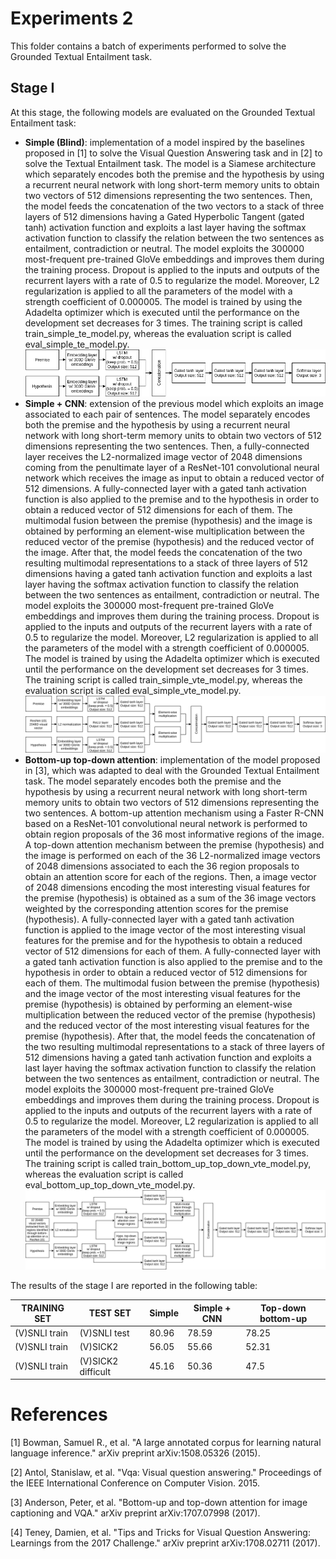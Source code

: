 # Experiments 2
This folder contains a batch of experiments performed to solve the Grounded Textual Entailment task.

## Stage I
At this stage, the following models are evaluated on the Grounded Textual Entailment task:

- **Simple (Blind)**: implementation of a model inspired by the baselines proposed in [1] to solve the Visual Question Answering task and in [2] to solve the Textual Entailment task. The model is a Siamese architecture which separately encodes both the premise and the hypothesis by using a recurrent neural network with long short-term memory units to obtain two vectors of 512 dimensions representing the two sentences. Then, the model feeds the concatenation of the two vectors to a stack of three layers of 512 dimensions having a Gated Hyperbolic Tangent (gated tanh) activation function and exploits a last layer having the softmax activation function to classify the relation between the two sentences as entailment, contradiction or neutral. The model exploits the 300000 most-frequent pre-trained GloVe embeddings and improves them during the training process. Dropout is applied to the inputs and outputs of the recurrent layers with a rate of 0.5 to regularize the model. Moreover, L2 regularization is applied to all the parameters of the model with a strength coefficient of 0.000005. The model is trained by using the Adadelta optimizer which is executed until the performance on the development set decreases for 3 times. The training script is called train_simple_te_model.py, whereas the evaluation script is called eval_simple_te_model.py. ![image](https://raw.githubusercontent.com/hoavt-54/nli-images/master/models/images/Simple%20(Blind).png)
- **Simple + CNN**: extension of the previous model which exploits an image associated to each pair of sentences. The model separately encodes both the premise and the hypothesis by using a recurrent neural network with long short-term memory units to obtain two vectors of 512 dimensions representing the two sentences. Then, a fully-connected layer receives the L2-normalized image vector of 2048 dimensions coming from the penultimate layer of a ResNet-101 convolutional neural network which receives the image as input to obtain a reduced vector of 512 dimensions. A fully-connected layer with a gated tanh activation function is also applied to the premise and to the hypothesis in order to obtain a reduced vector of 512 dimensions for each of them. The multimodal fusion between the premise (hypothesis) and the image is obtained by performing an element-wise multiplication between the reduced vector of the premise (hypothesis) and the reduced vector of the image. After that, the model feeds the concatenation of the two resulting multimodal representations to a stack of three layers of 512 dimensions having a gated tanh activation function and exploits a last layer having the softmax activation function to classify the relation between the two sentences as entailment, contradiction or neutral. The model exploits the 300000 most-frequent pre-trained GloVe embeddings and improves them during the training process. Dropout is applied to the inputs and outputs of the recurrent layers with a rate of 0.5 to regularize the model. Moreover, L2 regularization is applied to all the parameters of the model with a strength coefficient of 0.000005. The model is trained by using the Adadelta optimizer which is executed until the performance on the development set decreases for 3 times. The training script is called train_simple_vte_model.py, whereas the evaluation script is called eval_simple_vte_model.py. ![image](https://raw.githubusercontent.com/hoavt-54/nli-images/master/models/images/Simple%20%2B%20CNN.png)
- **Bottom-up top-down attention**: implementation of the model proposed in [3], which was adapted to deal with the Grounded Textual Entailment task. The model separately encodes both the premise and the hypothesis by using a recurrent neural network with long short-term memory units to obtain two vectors of 512 dimensions representing the two sentences. A bottom-up attention mechanism using a Faster R-CNN based on a ResNet-101 convolutional neural network is performed to obtain region proposals of the 36 most informative regions of the image. A top-down attention mechanism between the premise (hypothesis) and the image is performed on each of the 36 L2-normalized image vectors of 2048 dimensions associated to each the 36 region proposals to obtain an attention score for each of the regions. Then, a image vector of 2048 dimensions encoding the most interesting visual features for the premise (hypothesis) is obtained as a sum of the 36 image vectors weighted by the corresponding attention scores for the premise (hypothesis). A fully-connected layer with a gated tanh activation function is applied to the image vector of the most interesting visual features for the premise and for the hypothesis to obtain a reduced vector of 512 dimensions for each of them. A fully-connected layer with a gated tanh activation function is also applied to the premise and to the hypothesis in order to obtain a reduced vector of 512 dimensions for each of them. The multimodal fusion between the premise (hypothesis) and the image vector of the most interesting visual features for the premise (hypothesis) is obtained by performing an element-wise multiplication between the reduced vector of the premise (hypothesis) and the reduced vector of the most interesting visual features for the premise (hypothesis). After that, the model feeds the concatenation of the two resulting multimodal representations to a stack of three layers of 512 dimensions having a gated tanh activation function and exploits a last layer having the softmax activation function to classify the relation between the two sentences as entailment, contradiction or neutral. The model exploits the 300000 most-frequent pre-trained GloVe embeddings and improves them during the training process. Dropout is applied to the inputs and outputs of the recurrent layers with a rate of 0.5 to regularize the model. Moreover, L2 regularization is applied to all the parameters of the model with a strength coefficient of 0.000005. The model is trained by using the Adadelta optimizer which is executed until the performance on the development set decreases for 3 times. The training script is called train_bottom_up_top_down_vte_model.py, whereas the evaluation script is called eval_bottom_up_top_down_vte_model.py. ![image](https://raw.githubusercontent.com/hoavt-54/nli-images/master/models/images/Bottom-up%20top-down.png)

The results of the stage I are reported in the following table:

| TRAINING SET  | TEST SET           | Simple | Simple + CNN | Top-down bottom-up |
|---------------|--------------------|--------|--------------|--------------------|
| (V)SNLI train | (V)SNLI test       | 80.96  | 78.59        | 78.25              |
| (V)SNLI train | (V)SICK2           | 56.05  | 55.66        | 52.31              |
| (V)SNLI train | (V)SICK2 difficult | 45.16  | 50.36        | 47.5               |

# References
[1] Bowman, Samuel R., et al. "A large annotated corpus for learning natural language inference." arXiv preprint arXiv:1508.05326 (2015).

[2] Antol, Stanislaw, et al. "Vqa: Visual question answering." Proceedings of the IEEE International Conference on Computer Vision. 2015.

[3] Anderson, Peter, et al. "Bottom-up and top-down attention for image captioning and VQA." arXiv preprint arXiv:1707.07998 (2017).

[4] Teney, Damien, et al. "Tips and Tricks for Visual Question Answering: Learnings from the 2017 Challenge." arXiv preprint arXiv:1708.02711 (2017).
